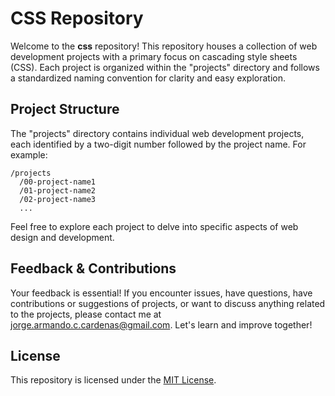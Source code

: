 # CSS Repository

Welcome to the **css** repository! This repository houses a collection of web development projects with a primary focus on cascading style sheets (CSS). Each project is organized within the "projects" directory and follows a standardized naming convention for clarity and easy exploration.

## Project Structure

The "projects" directory contains individual web development projects, each identified by a two-digit number followed by the project name. For example:

```
/projects
  /00-project-name1
  /01-project-name2
  /02-project-name3
  ...
```

Feel free to explore each project to delve into specific aspects of web design and development.

## Feedback & Contributions

Your feedback is essential! If you encounter issues, have questions, have contributions or suggestions of projects, or want to discuss anything related to the projects, please contact me at [jorge.armando.c.cardenas@gmail.com](mailto:jorge.armando.c.cardenas@gmail.com). Let's learn and improve together!

## License

This repository is licensed under the [MIT License](LICENSE).
